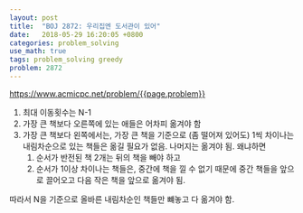 ```yaml
---
layout: post
title:  "BOJ 2872: 우리집엔 도서관이 있어"
date:   2018-05-29 16:20:05 +0800
categories: problem_solving
use_math: true
tags: problem_solving greedy
problem: 2872
---
```


<a target="_blank" href="https://www.acmicpc.net/problem/{{page.problem}}">https://www.acmicpc.net/problem/{{page.problem}}</a><br/>
  

1. 최대 이동횟수는 N-1
2. 가장 큰 책보다 오른쪽에 있는 애들은 어차피 옮겨야 함
3. 가장 큰 책보다 왼쪽에서는, 가장 큰 책을 기준으로 (좀 떨어져 있어도) 1씩 차이나는 내림차순으로 있는 책들은 옮길 필요가 없음. 나머지는 옮겨야 됨. 왜냐하면
	1. 순서가 반전된 책 2개는 뒤의 책을 빼야 하고
	2. 순서가 1이상 차이나는 책들은, 중간에 책을 낄 수 없기 때문에 중간 책들을 앞으로 끌어오고 다음 작은 책을 앞으로 옮겨야 됨.
	
따라서 N을 기준으로 올바른 내림차순인 책들만 뺴놓고 다 옮겨야 함.
	